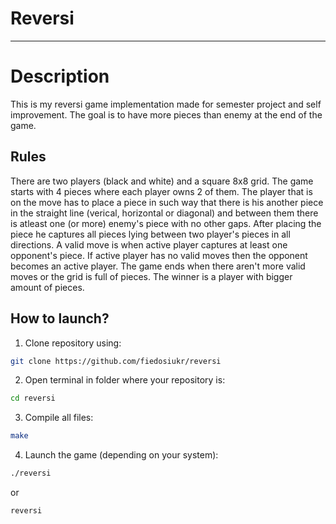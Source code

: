 # Reversi
---
# Description
This is my reversi game implementation made for semester project and self improvement. The goal is to have more pieces than enemy at the end of the game.
## Rules
There are two players (black and white) and a square 8x8 grid. The game starts with 4 pieces where each player owns 2 of them. The player that is on the move has to place a piece in such way that there is his another piece in the straight line (verical, horizontal or diagonal) and between them there is atleast one (or more) enemy's piece with no other gaps. After placing the piece he captures all pieces lying between two player's pieces in all directions. A valid move is when active player captures at least one opponent's piece. If active player has no valid moves then the opponent becomes an active player. The game ends when there aren't more valid moves or the grid is full of pieces. The winner is a player with bigger amount of pieces.

## How to launch?
1. Clone repository using:
```sh
git clone https://github.com/fiedosiukr/reversi
```
2. Open terminal in folder where your repository is:
```sh
cd reversi
```
3. Compile all files:
```sh
make
```
4. Launch the game (depending on your system):
```sh
./reversi
```
or
```sh
reversi
```
